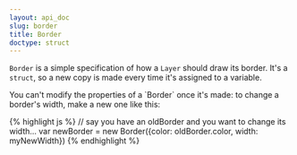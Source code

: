 ```yaml
---
layout: api_doc
slug: border
title: Border
doctype: struct
---
```


`Border` is a simple specification of how a `Layer` should draw its border. <span class="swift-only">It's a `struct`, so a new copy is made every time it's assigned to a variable.</span>

<div class="js-only">
You can't modify the properties of a `Border` once it's made: to change a border's width, make a new one like this:

{% highlight js %}
// say you have an oldBorder and you want to change its width...
var newBorder = new Border({color: oldBorder.color, width: myNewWidth})
{% endhighlight %}
</div>